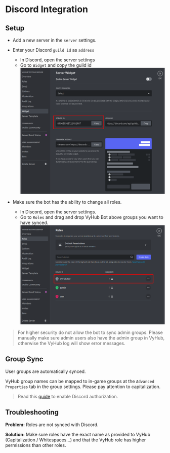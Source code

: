# Discord Integration

## Setup

- Add a new server in the `server` settings.
- Enter your Discord `guild id` as `address` 
  - In Discord, open the server settings 
  - Go to `Widget` and copy the guild id
  ![Discord Guild Id](../assets/game_integration_guide/discord_guild_id.png)
  

- Make sure the bot has the ability to change all roles.
  - In Discord, open the server settings.
  - Go to `Roles` and drag and drop VyHub Bot above groups you want to have synced.
  ![Discord Role Permissions](../assets/game_integration_guide/discord_roles.png)

> For higher security do not allow the bot to sync admin groups. Please manually make sure admin users also have the admin group in VyHub, otherwise the VyHub log will show error messages.

## Group Sync
User groups are automatically synced.

VyHub group names can be mapped to in-game groups at the `Advanced Properties` tab in the group settings. Please pay attention to capitalization.

> Read this [guide](../guide/authorization.md) to enable Discord authorization.

## Troubleshooting
__Problem:__ Roles are not synced with Discord.

__Solution:__ Make sure roles have the exact name as provided to VyHub (Capitalization / Whitespaces...) and that the VyHub role has higher permissions than other roles.
